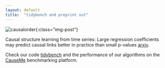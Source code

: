 ```yaml
---
layout: default
title:  "tidybench and preprint out"
---
```



![causalorder]({{site.baseurl}}/images/causalorder.png){:class="img-post"}

Causal structure learning from time series: Large regression coefficients may predict causal links better in practice than small p-values [arxiv](https://arxiv.org/abs/2002.09573). 

Check our code [tidybench](https://github.com/sweichwald/tidybench/) and 
the performance of our algorithms on the [CauseMe](https://causeme.uv.es/rank/) 
benchmarking platform.





